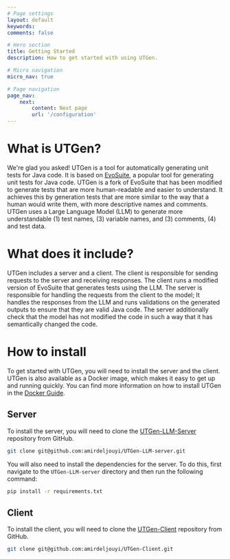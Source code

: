 ```yaml
---
# Page settings
layout: default
keywords:
comments: false

# Hero section
title: Getting Started
description: How to get started with using UTGen.

# Micro navigation
micro_nav: true

# Page navigation
page_nav:
    next:
        content: Next page
        url: '/configuration'
---
```


# What is UTGen?
 We're glad you asked! UTGen is a tool for automatically generating unit tests for Java code.
It is based on [EvoSuite](http://www.evosuite.org/), a popular tool for generating unit tests for Java code.
UTGen is a fork of EvoSuite that has been modified to generate tests that are more human-readable and easier to understand.
It achieves this by generation tests that are more similar to the way that a human would write them, with more descriptive names and comments.
UTGen uses a Large Language Model (LLM) to generate more understandable
 (1) test names, (3) variable names, and (3) comments, (4) and test data.

# What does it include?
UTGen includes a server and a client.
The client is responsible for sending requests to the server and receiving responses.
The client runs a modified version of EvoSuite that generates tests using the LLM.
The server is responsible for handling the requests from the client to the model; 
It handles the responses from the LLM and runs validations on the generated outputs to ensure that they are valid Java code.
The server additionally check that the model has not modified the code in such a way that it has semantically changed the code.

# How to install
To get started with UTGen, you will need to install the server and the client.
UTGen is also available as a Docker image, which makes it easy to get up and running quickly.
You can find more information on how to install UTGen in the [Docker Guide](/docker).

## Server
To install the server, you will need to clone the [UTGen-LLM-Server](https://github.com/amirdeljouyi/UTGen-LLM-server) repository from GitHub.

```bash
git clone git@github.com:amirdeljouyi/UTGen-LLM-server.git
```

You will also need to install the dependencies for the server.
To do this, first navigate to the `UTGen-LLM-server` directory and then run the following command:

```bash
pip install -r requirements.txt
```

## Client
To install the client, you will need to clone the [UTGen-Client](https://github.com/amirdeljouyi/UTGen-Client) repository from GitHub.

```bash
git clone git@github.com:amirdeljouyi/UTGen-Client.git
```